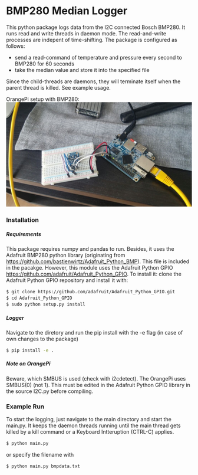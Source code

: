# BMP280 Median Logger

This python package logs data from the I2C connected Bosch BMP280.
It runs read and write threads in daemon mode. The read-and-write processes are indepent of time-shifting.
The package is configured as follows:
- send a read-command of temperature and pressure every second to BMP280 for 60 seconds
- take the median value and store it into the specified file
 
Since the child-threads are daemons, they will terminate itself when the parent thread is killed. See example usage.

OrangePi setup with BMP280:
![](/img/setup.jpg?raw=true "OrangePi Setup")

### Installation
##### Requirements
This package requires numpy and pandas to run. Besides, it uses the Adafruit BMP280 python library (originating from https://github.com/bastienwirtz/Adafruit_Python_BMP). This file is included in the pacakge. However, this module uses the Adafruit Python GPIO https://github.com/adafruit/Adafruit_Python_GPIO.
To install it: clone the Adafruit Python GPIO repository and install it with:
```sh
$ git clone https://github.com/adafruit/Adafruit_Python_GPIO.git
$ cd Adafruit_Python_GPIO
$ sudo python setup.py install
```

##### Logger
Navigate to the diretory and run the pip install with the -e flag (in case of own changes to the package)
```sh
$ pip install -e .
```


##### Note on OrangePi
Beware, which SMBUS is used (check with i2cdetect). The OrangePi uses SMBUS(0) (not 1). This must be edited in the Adafruit Python GPIO library in the source I2C.py before compiling.

### Example Run

To start the logging, just navigate to the main directory and start the main.py. It keeps the daemon threads running until the main thread gets killed by a kill command or a Keyboard Intteruption (CTRL-C) applies.
```sh
$ python main.py
```
or specify the filename with
```sh
$ python main.py bmpdata.txt
```